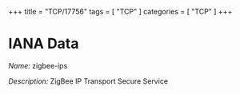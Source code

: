 +++
title = "TCP/17756"
tags = [ "TCP" ]
categories = [ "TCP" ]
+++

# IANA Data

_Name:_ zigbee-ips

_Description:_ ZigBee IP Transport Secure Service


